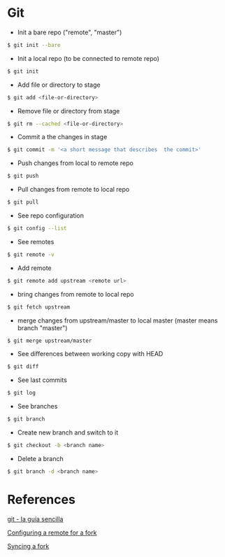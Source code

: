 Git
===

* Init a bare repo ("remote", "master")

```bash
$ git init --bare
```

* Init a local repo (to be connected to remote repo)

```bash
$ git init
```

* Add file or directory to stage

```bash
$ git add <file-or-directory>
```

* Remove file or directory from stage

```bash
$ git rm --cached <file-or-directory>
```

* Commit a the changes in stage

```bash
$ git commit -m '<a short message that describes  the commit>'
```

* Push changes from local to remote repo
```bash
$ git push
```

* Pull changes from remote to local repo

```bash
$ git pull
```

* See repo configuration

```bash
$ git config --list
```

* See remotes

```bash
$ git remote -v
```

* Add remote

```bash
$ git remote add upstream <remote url>
```

* bring changes from remote to local repo

```bash
$ git fetch upstream
```

* merge changes from upstream/master to local master (master means branch "master")

```bash
$ git merge upstream/master
```

* See differences between working copy with HEAD

```bash
$ git diff
```

* See last commits

```bash
$ git log
```

* See branches

```bash
$ git branch
```

* Create new branch and switch to it

```bash
$ git checkout -b <branch name>
```

* Delete a branch

```bash
$ git branch -d <branch name>
```

# References

[git - la guía sencilla](http://rogerdudler.github.io/git-guide/index.es.html)

[Configuring a remote for a fork](https://help.github.com/articles/configuring-a-remote-for-a-fork/)

[Syncing a fork](https://help.github.com/articles/syncing-a-fork/)


